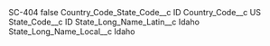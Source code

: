 <?xml version="1.0" encoding="UTF-8"?>
<CustomMetadata xmlns="http://soap.sforce.com/2006/04/metadata" xmlns:xsi="http://www.w3.org/2001/XMLSchema-instance" xmlns:xsd="http://www.w3.org/2001/XMLSchema">
    <label>SC-404</label>
    <protected>false</protected>
    <values>
        <field>Country_Code_State_Code__c</field>
        <value xsi:type="xsd:string">ID</value>
    </values>
    <values>
        <field>Country_Code__c</field>
        <value xsi:type="xsd:string">US</value>
    </values>
    <values>
        <field>State_Code__c</field>
        <value xsi:type="xsd:string">ID</value>
    </values>
    <values>
        <field>State_Long_Name_Latin__c</field>
        <value xsi:type="xsd:string">Idaho</value>
    </values>
    <values>
        <field>State_Long_Name_Local__c</field>
        <value xsi:type="xsd:string">Idaho</value>
    </values>
</CustomMetadata>
